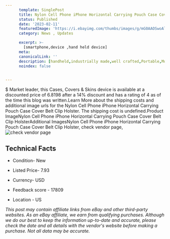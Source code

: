 ```yaml
---
      template: SinglePost
      title: Nylon Cell Phone iPhone Horizontal Carrying Pouch Case Cover Belt Clip Holster
      status: Published
      date: '2023-02-11'
      featuredImage: 'https://i.ebayimg.com/thumbs/images/g/mG0AAOSwoAlixubn/s-l225.jpg'
      category: News , Updates

      excerpt: >-
        [smartphone,device ,hand held device]
      meta:
      canonicalLink: ''
      description: [handheld,industrially made,well crafted,Portable,Mobile,Compact,Convenient,Lightweight,Maneuverable,Man-portable,Miniature,Carriable,Hand-held,Light,Holdable,Transportable,Mobile device,Pocket-sized,On-the-go,Wireless,Cordless,Compact size,Convenient size, smartphone,device ,hand held device]
      noindex: false

        
---
```

$
    Market leader, this Cases, Covers & Skins device is available at a discounted price of 6.8198 after a 14% discount and has a rating of 4 as of the time this blog was written.Learn More about the shipping costs and additional image urls for the Nylon Cell Phone iPhone Horizontal Carrying Pouch Case Cover Belt Clip Holster. The shipping cost is undefined.Product ImageNylon Cell Phone iPhone Horizontal Carrying Pouch Case Cover Belt Clip HolsterAdditional ImagesNylon Cell Phone iPhone Horizontal Carrying Pouch Case Cover Belt Clip Holster, check vendor page, ![check vendor page](https://origin-galleryplus.ebayimg.com/ws/web/144637706882_2_0_1/225x225.jpg,https://origin-galleryplus.ebayimg.com/ws/web/144637706882_3_0_1/225x225.jpg,https://origin-galleryplus.ebayimg.com/ws/web/144637706882_4_0_1/225x225.jpg,https://origin-galleryplus.ebayimg.com/ws/web/144637706882_5_0_1/225x225.jpg,https://origin-galleryplus.ebayimg.com/ws/web/144637706882_6_0_1/225x225.jpg,https://origin-galleryplus.ebayimg.com/ws/web/144637706882_7_0_1/225x225.jpg,https://origin-galleryplus.ebayimg.com/ws/web/144637706882_8_0_1/225x225.jpg,https://origin-galleryplus.ebayimg.com/ws/web/144637706882_9_0_1/225x225.jpg,https://origin-galleryplus.ebayimg.com/ws/web/144637706882_10_0_1/225x225.jpg,https://origin-galleryplus.ebayimg.com/ws/web/144637706882_11_0_1/225x225.jpg,https://origin-galleryplus.ebayimg.com/ws/web/144637706882_12_0_1/225x225.jpg)
    
    

 ## Technical Facts 



     
      

 - Condition- New 


      

 - Listed Price- 7.93 


      

 - Currency- USD 


      

 - Feedback score - 17809 


      

 - Location - US 


      
      

 *_This post may contain affiliate links from eBay and other third-party websites. As an eBay affiliate, we earn from qualifying purchases. Although we do our best to keep the information up-to-date and accurate, please check the date and all details with the vendor's website before making a purchase. Not all data may be accurate._*



    
    
    
    
    